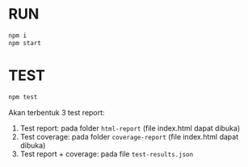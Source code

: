 # RUN

```bash
npm i
npm start
```

# TEST

```bash
npm test
```
Akan terbentuk 3 test report:
 1. Test report: pada folder `html-report` (file index.html dapat dibuka)
 2. Test coverage: pada folder `coverage-report` (file index.html dapat dibuka)
 3. Test report + coverage: pada file `test-results.json`